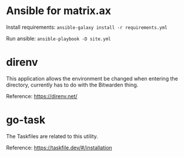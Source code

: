 # Ansible for matrix.ax

Install requirements: `ansible-galaxy install -r requirements.yml`

Run ansible: `ansible-playbook -D site.yml`


# direnv

This application allows the environment be changed when entering the directory, currently has to do with the Bitwarden thing.

Reference: https://direnv.net/

# go-task

The Taskfiles are related to this utility.

Reference: https://taskfile.dev/#/installation
